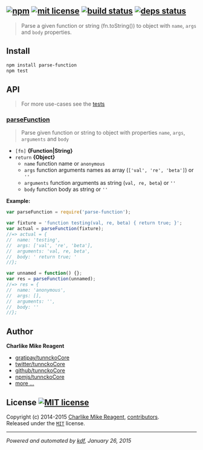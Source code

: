 ## [![npm][npmjs-img]][npmjs-url] [![mit license][license-img]][license-url] [![build status][travis-img]][travis-url] [![deps status][daviddm-img]][daviddm-url]

> Parse a given function or string (fn.toString()) to object with `name`, `args` and `body` properties.

## Install
```bash
npm install parse-function
npm test
```


## API
> For more use-cases see the [tests](./test.js)

### [parseFunction](./index.js#L45)
> Parse given function or string to object with properties `name`, `args`, `arguments` and `body`

- `[fn]` **{Function|String}**
- `return` **{Object}**
  + `name` function name or `anonymous`
  + `args` function arguments names as array (`['val', 're', 'beta']`) or `''`
  + `arguments` function arguments as string (`val, re, beta`) or `''`
  + `body` function body as string or `''`

**Example:**

```js
var parseFunction = require('parse-function');

var fixture = 'function testing(val, re, beta) { return true; }';
var actual = parseFunction(fixture);
//=> actual = {
//  name: 'testing',
//  args: ['val', 're', 'beta'],
//  arguments: 'val, re, beta',
//  body: ' return true; '
//};

var unnamed = function() {};
var res = parseFunction(unnamed);
//=> res = {
//  name: 'anonymous',
//  args: [],
//  arguments: '',
//  body: ''
//};
```


## Author
**Charlike Mike Reagent**
+ [gratipay/tunnckoCore][author-gratipay]
+ [twitter/tunnckoCore][author-twitter]
+ [github/tunnckoCore][author-github]
+ [npmjs/tunnckoCore][author-npmjs]
+ [more ...][contrib-more]


## License [![MIT license][license-img]][license-url]
Copyright (c) 2014-2015 [Charlike Mike Reagent][contrib-more], [contributors][contrib-graf].  
Released under the [`MIT`][license-url] license.


[npmjs-url]: http://npm.im/parse-function
[npmjs-img]: https://img.shields.io/npm/v/parse-function.svg?style=flat&label=parse-function

[coveralls-url]: https://coveralls.io/r/tunnckoCore/parse-function?branch=master
[coveralls-img]: https://img.shields.io/coveralls/tunnckoCore/parse-function.svg?style=flat

[license-url]: https://github.com/tunnckoCore/parse-function/blob/master/license.md
[license-img]: https://img.shields.io/badge/license-MIT-blue.svg?style=flat

[travis-url]: https://travis-ci.org/tunnckoCore/parse-function
[travis-img]: https://img.shields.io/travis/tunnckoCore/parse-function.svg?style=flat

[daviddm-url]: https://david-dm.org/tunnckoCore/parse-function
[daviddm-img]: https://img.shields.io/david/tunnckoCore/parse-function.svg?style=flat

[author-gratipay]: https://gratipay.com/tunnckoCore
[author-twitter]: https://twitter.com/tunnckoCore
[author-github]: https://github.com/tunnckoCore
[author-npmjs]: https://npmjs.org/~tunnckocore

[contrib-more]: http://j.mp/1stW47C
[contrib-graf]: https://github.com/tunnckoCore/parse-function/graphs/contributors

***

_Powered and automated by [kdf](https://github.com/tunnckoCore), January 26, 2015_
